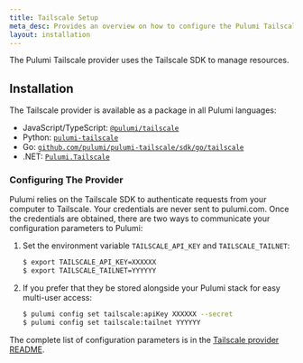 ```yaml
---
title: Tailscale Setup
meta_desc: Provides an overview on how to configure the Pulumi Tailscale Provider.
layout: installation
---
```


The Pulumi Tailscale provider uses the Tailscale SDK to manage resources.

## Installation

The Tailscale provider is available as a package in all Pulumi languages:

* JavaScript/TypeScript: [`@pulumi/tailscale`](https://www.npmjs.com/package/@pulumi/tailscale)
* Python: [`pulumi-tailscale`](https://pypi.org/project/pulumi-tailscale/)
* Go: [`github.com/pulumi/pulumi-tailscale/sdk/go/tailscale`](https://github.com/pulumi/pulumi-tailscale)
* .NET: [`Pulumi.Tailscale`](https://www.nuget.org/packages/Pulumi.Tailscale)

### Configuring The Provider

Pulumi relies on the Tailscale SDK to authenticate requests from your computer to Tailscale. Your credentials are never sent
to pulumi.com. Once the credentials are obtained, there are two ways to communicate your configuration parameters to Pulumi:

1. Set the environment variable `TAILSCALE_API_KEY` and `TAILSCALE_TAILNET`:

    ```bash
    $ export TAILSCALE_API_KEY=XXXXXX
    $ export TAILSCALE_TAILNET=YYYYYY
    ```

2. If you prefer that they be stored alongside your Pulumi stack for easy multi-user access:

    ```bash
    $ pulumi config set tailscale:apiKey XXXXXX --secret
    $ pulumi config set tailscale:tailnet YYYYYY
    ```

 The complete list of
configuration parameters is in the [Tailscale provider README](https://github.com/pulumi/pulumi-tailscale/blob/master/README.md).
